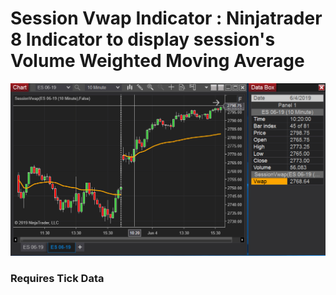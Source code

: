 # Session Vwap Indicator : Ninjatrader 8 Indicator to display session's Volume Weighted Moving Average
![Customise Hi-Low Line Color and Width](img/vwap.png)

### Requires Tick Data
